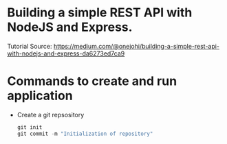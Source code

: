 # Building a simple REST API with NodeJS and Express.
Tutorial Source: https://medium.com/@onejohi/building-a-simple-rest-api-with-nodejs-and-express-da6273ed7ca9


# Commands to create and run application
* Create a git repsository
    ``` powershell
    git init
    git commit -m "Initialization of repository"
    
    ```